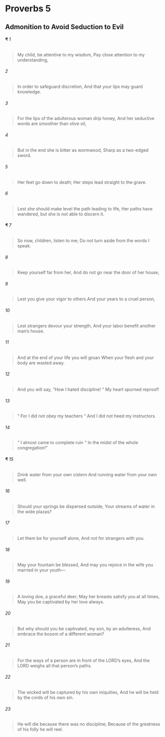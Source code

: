 # Proverbs 5
## Admonition to Avoid Seduction to Evil
###### ¶ 1
> My child, be attentive to my wisdom,
> Pay close attention to my understanding,
###### 2
> In order to safeguard discretion,
> And that your lips may guard knowledge.
###### 3
> For the lips of the adulterous woman drip honey,
> And her seductive words are smoother than olive oil,
###### 4
> But in the end she is bitter as wormwood,
> Sharp as a two-edged sword.
###### 5
> Her feet go down to death;
> Her steps lead straight to the grave.
###### 6
> Lest she should make level the path leading to life,
> Her paths have wandered, but she is not able to discern it.
###### ¶ 7
> So now, children, listen to me;
> Do not turn aside from the words I speak.
###### 8
> Keep yourself far from her,
> And do not go near the door of her house,
###### 9
> Lest you give your vigor to others
> And your years to a cruel person,
###### 10
> Lest strangers devour your strength,
> And your labor benefit another man’s house.
###### 11
> And at the end of your life you will groan
> When your flesh and your body are wasted away.
###### 12
> And you will say, “How I hated discipline!
>  “ My heart spurned reproof!
###### 13
>  “ For I did not obey my teachers
>  “ And I did not heed my instructors.
###### 14
>  “ I almost came to complete ruin
>  “ In the midst of the whole congregation!”
###### ¶ 15
> Drink water from your own cistern
> And running water from your own well.
###### 16
> Should your springs be dispersed outside,
> Your streams of water in the wide plazas?
###### 17
> Let them be for yourself alone,
> And not for strangers with you.
###### 18
> May your fountain be blessed,
> And may you rejoice in the wife you married in your youth—
###### 19
> A loving doe, a graceful deer;
> May her breasts satisfy you at all times,
> May you be captivated by her love always.
###### 20
> But why should you be captivated, my son, by an adulteress,
> And embrace the bosom of a different woman?
###### 21
> For the ways of a person are in front of the LORD’s eyes,
> And the LORD weighs all that person’s paths.
###### 22
> The wicked will be captured by his own iniquities,
> And he will be held by the cords of his own sin.
###### 23
> He will die because there was no discipline;
> Because of the greatness of his folly he will reel.
